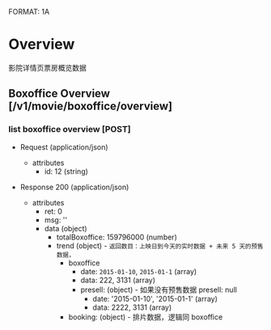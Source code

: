FORMAT: 1A

# Overview
影院详情页票房概览数据

## Boxoffice Overview [/v1/movie/boxoffice/overview]

### list boxoffice overview [POST]

+ Request (application/json)
    + attributes
        + id: 12 (string)

+ Response 200 (application/json)
    + attributes
        + ret: 0
        + msg: ''
        + data (object)
            + totalBoxoffice: 159796000 (number)
            + trend (object) - `返回数目：上映日到今天的实时数据 + 未来 5 天的预售数据，`
                + boxoffice
                  + date: `2015-01-10`, `2015-01-1` (array)
                  + data: 222, 3131 (array)
                  + presell: (object) - 如果没有预售数据 presell: null
                      + date: '2015-01-10', '2015-01-1' (array)
                      + data: 2222, 3131 (array)
                + booking: (object) - 排片数据，逻辑同 boxoffice
